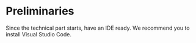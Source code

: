 # Preliminaries

Since the technical part starts, have an IDE ready. We recommend you to install Visual Studio Code.